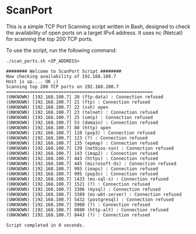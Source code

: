 # ScanPort

This is a simple TCP Port Scanning script written in Bash, designed to check the availability of open ports on a target IPv4 address. It uses nc (Netcat) for scanning the top 200 TCP ports.

To use the script, run the following command:

`./scan_ports.sh <IP_ADDRESS>`



```#######################################
######## Welcome to ScanPort Script ########
Now checking availability of 192.168.100.7
Host is up.... OK ;)
Scanning top 200 TCP ports on 192.168.100.7 
========================================================
(UNKNOWN) [192.168.100.7] 20 (ftp-data) : Connection refused
(UNKNOWN) [192.168.100.7] 21 (ftp) : Connection refused
(UNKNOWN) [192.168.100.7] 22 (ssh) open
(UNKNOWN) [192.168.100.7] 23 (telnet) : Connection refused
(UNKNOWN) [192.168.100.7] 25 (smtp) : Connection refused
(UNKNOWN) [192.168.100.7] 53 (domain) : Connection refused
(UNKNOWN) [192.168.100.7] 80 (http) open
(UNKNOWN) [192.168.100.7] 110 (pop3) : Connection refused
(UNKNOWN) [192.168.100.7] 123 (?) : Connection refused
(UNKNOWN) [192.168.100.7] 135 (epmap) : Connection refused
(UNKNOWN) [192.168.100.7] 139 (netbios-ssn) : Connection refused
(UNKNOWN) [192.168.100.7] 143 (imap2) : Connection refused
(UNKNOWN) [192.168.100.7] 443 (https) : Connection refused
(UNKNOWN) [192.168.100.7] 445 (microsoft-ds) : Connection refused
(UNKNOWN) [192.168.100.7] 993 (imaps) : Connection refused
(UNKNOWN) [192.168.100.7] 995 (pop3s) : Connection refused
(UNKNOWN) [192.168.100.7] 1433 (ms-sql-s) : Connection refused
(UNKNOWN) [192.168.100.7] 1521 (?) : Connection refused
(UNKNOWN) [192.168.100.7] 3306 (mysql) : Connection refused
(UNKNOWN) [192.168.100.7] 3389 (ms-wbt-server) : Connection refused
(UNKNOWN) [192.168.100.7] 5432 (postgresql) : Connection refused
(UNKNOWN) [192.168.100.7] 5900 (?) : Connection refused
(UNKNOWN) [192.168.100.7] 8080 (http-alt) : Connection refused
(UNKNOWN) [192.168.100.7] 8443 (?) : Connection refused

Script completed in 0 seconds.


```
